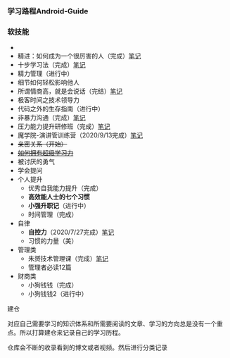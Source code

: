 ### 学习路程Android-Guide

### 软技能

* 
* 精进：如何成为一个很厉害的人（完成）[笔记](https://share.mubu.com/doc/5s1W0MNP6wR)
* 十步学习法（完成）[笔记](https://share.mubu.com/doc/ZJD1irjfwR)
* 精力管理（进行中）
* 细节如何轻松影响他人
* 所谓情商高，就是会说话（完结）[笔记](https://share.mubu.com/doc/2c9IDnpB6gR)
* 极客时间之技术领导力
* 代码之外的生存指南（进行中）
* 非暴力沟通（完成）[笔记](输出文章/软技能/非暴力沟通.md)
* 压力能力提升研修班（完成）[笔记](https://share.mubu.com/doc/KHzngxjmgR)
* 魔学院-演讲管训练营（2020/9/13完成）[笔记](https://share.mubu.com/doc/2ekk9HavR95)
* ~~亲密关系（开始）~~
* ~~[如何拥有超级学习力](https://time.geekbang.org/column/article/268119?code=mnlX9myIkj-PkMGc7G76164cgb4a9m-pk7Dr0u4136s%3D)~~
* 被讨厌的勇气
* 学会提问
* 个人提升
  * 优秀自我能力提升（完成）
  * **高效能人士的七个习惯**
  * **小强升职记**（进行中）
  * 时间管理（完成）
* 自律
  * **自控力**（2020/7/27完成）[笔记](输出文章/软技能/自控力.md)
  * 习惯的力量（美）
* 管理类
  * 朱赟技术管理课（完成）[笔记](https://mubu.com/doc7kuQuMkW6Xl)
  * 管理者必读12篇
* 财商类
  * 小狗钱钱（完成）
  * 小狗钱钱2（进行中）

建仓

对应自己需要学习的知识体系和所需要阅读的文章、学习的方向总是没有一个重点。所以打算建仓来记录自己的学习历程。

仓库会不断的收录看到的博文或者视频。然后进行分类记录

